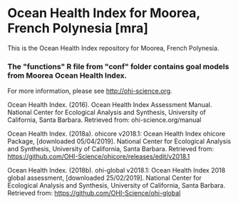 # Ocean Health Index for Moorea, French Polynesia [mra]

This is the Ocean Health Index repository for Moorea, French Polynesia. 
### The "functions" R file from "conf" folder contains goal models from Moorea Ocean Health Index.

For more information, please see http://ohi-science.org.

Ocean Health Index. (2016). Ocean Health Index Assessment Manual. National Center for Ecological Analysis and Synthesis, University of California, Santa Barbara. Retrieved from: ohi-science.org/manual

Ocean Health Index. (2018a). ohicore v2018.1: Ocean Health Index ohicore Package, [downloaded 05/04/2019]. National Center for Ecological Analysis and Synthesis, University of California, Santa Barbara. Retrieved from: https://github.com/OHI-Science/ohicore/releases/edit/v2018.1

Ocean Health Index. (2018b). ohi-global v2018.1: Ocean Health Index 2018 global assessment, [downloaded 25/02/2019]. National Center for Ecological Analysis and Synthesis, University of California, Santa Barbara. Retrieved from: https://github.com/OHI-Science/ohi-global
